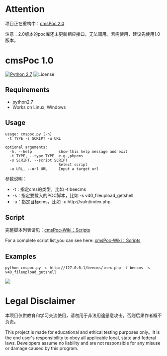 # Attention
项目正在重构中：[cmsPoc 2.0](https://github.com/CHYbeta/cmsPoc/tree/2.0)

注意：2.0版本的poc库还未更新相应接口，无法调用。若需使用，建议先使用1.0版本。

# cmsPoc 1.0 
[![Python 2.7](https://img.shields.io/badge/python-2.7-yellow.svg)](https://www.python.org/)
![License](https://img.shields.io/badge/license-GPLv2-red.svg)

## Requirements
- python2.7
- Works on Linux, Windows

## Usage
```
usage: cmspoc.py [-h]
 -t TYPE -s SCRIPT -u URL

optional arguments:
  -h, --help            show this help message and exit
  -t TYPE, --type TYPE  e.g.,phpcms
  -s SCRIPT, --script SCRIPT
                        Select script
  -u URL, --url URL     Input a target url
```

参数说明：
- -t：指定cms的类型，比如 -t beecms
- -s：指定要载入的POC脚本，比如 -s v40_fileupload_getshell
- -u：指定目标cms，比如 -u http://vuln/index.php

## Script
完整脚本列表请见：[cmsPoc-Wiki：Scripts](https://github.com/CHYbeta/cmsPoc/wiki/Scripts)

For a complete script list,you can see here: [cmsPoc-Wiki：Scripts](https://github.com/CHYbeta/cmsPoc/wiki/Scripts)

## Examples
```
python cmspoc.py -u http://127.0.0.1/beecms/inex.php -t beecms -s v40_fileupload_getshell
```
![](https://github.com/CHYbeta/cmsPoc/blob/master/example.gif?raw=true)

# Legal Disclaimer
本项目仅供教育和学习交流使用，请勿用于非法用途恶意攻击，否则后果作者概不负责。

This project is made for educational and ethical testing purposes only。It is the end user's responsibility to obey all applicable local, state and federal laws. Developers assume no liability and are not responsible for any misuse or damage caused by this program.
